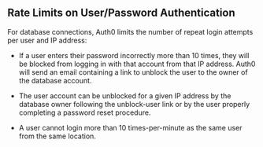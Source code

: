 ## Rate Limits on User/Password Authentication

For database connections, Auth0 limits the number of repeat login attempts per user and IP address:

 - If a user enters their password incorrectly more than 10 times, they will be blocked from logging in with that account from that IP address. Auth0 will send an email containing a link to unblock the user to the owner of the database account.

 - The user account can be unblocked for a given IP address by the database owner following the unblock-user link or by the user properly completing a password reset procedure.

 - A user cannot login more than 10 times-per-minute as the same user from the same location.